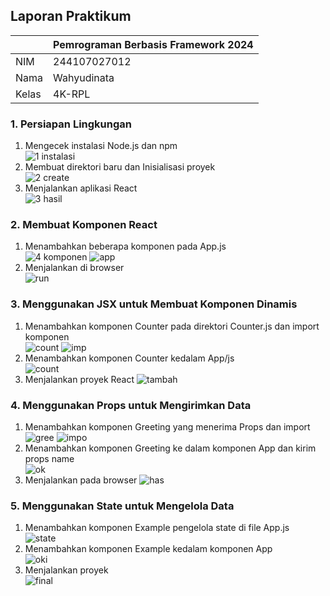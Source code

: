 ## Laporan Praktikum

|  | Pemrograman Berbasis Framework 2024 |
|--|--|
| NIM |  244107027012|
| Nama |  Wahyudinata |
| Kelas | 4K-RPL |

### 1. Persiapan Lingkungan
1. Mengecek instalasi Node.js dan npm <br>
![1  instalasi](public/images/instalasi.png)
2. Membuat direktori baru dan Inisialisasi proyek <br>
![2  create](public/images/2.%20create.png)
3. Menjalankan aplikasi React <br>
![3  hasil](public/images/3.%20hasil.png)


### 2. Membuat Komponen React
1. Menambahkan beberapa komponen pada App.js <br>
![4 komponen](public/images/4.komponen.png)
![app](public/images/app.png)
2. Menjalankan di browser <br>
![run](public/images/run.png)

### 3. Menggunakan JSX untuk Membuat Komponen Dinamis
1. Menambahkan komponen Counter pada direktori Counter.js dan import komponen <br>
![count](public/images/counter.png)
![imp](public/images/import.png)
2. Menambahkan komponen Counter kedalam App/js <br>
![count](public/images/addapp.png)
3. Menjalankan proyek React
![tambah](public/images/tambah.png)

### 4. Menggunakan Props untuk Mengirimkan Data
1. Menambahkan komponen Greeting yang menerima Props dan import <br>
![gree](public/images/greeting.png) 
![impo](public/images/imp.png) 
2. Menambahkan komponen Greeting ke dalam komponen App dan kirim props name <br>
![ok](public/images/ok.png)
3. Menjalankan pada browser
![has](public/images/has.png)

### 5. Menggunakan State untuk Mengelola Data 
1. Menambahkan komponen Example pengelola state di file App.js <br>
![state](public/images/state.png) 
2. Menambahkan komponen Example kedalam komponen App <br>
![oki](public/images/oki.png) 
3. Menjalankan proyek <br>
![final](public/images/final.png) 